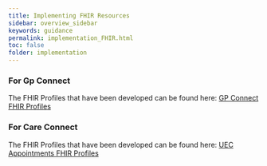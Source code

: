```yaml
---
title: Implementing FHIR Resources
sidebar: overview_sidebar
keywords: guidance
permalink: implementation_FHIR.html
toc: false
folder: implementation
---
```


### For Gp Connect
The FHIR Profiles that have been developed can be found here: <a href="https://nhsconnect.github.io/gpconnect/development_fhir_api_guidance.html" target="_blank"> GP Connect FHIR Profiles </a> 

### For Care Connect
The FHIR Profiles that have been developed can be found here: <a href="https://developer.nhs.uk/scheduling-specification-versions/" target="_blank"> UEC Appointments FHIR Profiles </a> 

